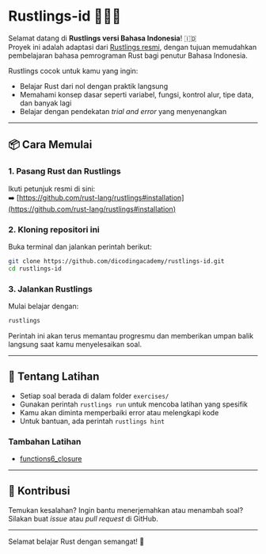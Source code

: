 # Rustlings-id 🦀🇮🇩

Selamat datang di **Rustlings versi Bahasa Indonesia**! 🇮🇩  
Proyek ini adalah adaptasi dari [Rustlings resmi](https://github.com/rust-lang/rustlings), dengan tujuan memudahkan pembelajaran bahasa pemrograman Rust bagi penutur Bahasa Indonesia.

Rustlings cocok untuk kamu yang ingin:
- Belajar Rust dari nol dengan praktik langsung
- Memahami konsep dasar seperti variabel, fungsi, kontrol alur, tipe data, dan banyak lagi
- Belajar dengan pendekatan _trial and error_ yang menyenangkan

---

## 📦 Cara Memulai

### 1. Pasang Rust dan Rustlings

Ikuti petunjuk resmi di sini:  
➡️ [https://github.com/rust-lang/rustlings#installation](https://github.com/rust-lang/rustlings#installation)

### 2. Kloning repositori ini

Buka terminal dan jalankan perintah berikut:

```bash
git clone https://github.com/dicodingacademy/rustlings-id.git
cd rustlings-id
```

### 3. Jalankan Rustlings

Mulai belajar dengan:
```bash
rustlings
```

Perintah ini akan terus memantau progresmu dan memberikan umpan balik langsung saat kamu menyelesaikan soal.

---

## 🧠 Tentang Latihan

* Setiap soal berada di dalam folder `exercises/`
* Gunakan perintah `rustlings run` untuk mencoba latihan yang spesifik
* Kamu akan diminta memperbaiki error atau melengkapi kode
* Untuk bantuan, ada perintah `rustlings hint`

### Tambahan Latihan

* [functions6_closure](https://github.com/oonid/rustlings-id/blob/master/exercises/02_functions/functions6_closure.rs)

---

## 📝 Kontribusi

Temukan kesalahan? Ingin bantu menerjemahkan atau menambah soal?
Silakan buat _issue_ atau _pull request_ di GitHub.

---

Selamat belajar Rust dengan semangat! 🚀
